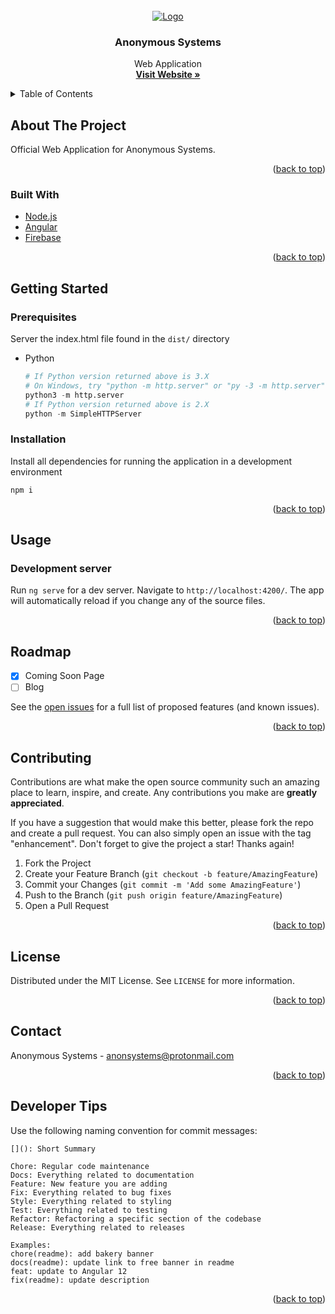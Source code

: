 <div id="top"></div>

<!-- PROJECT LOGO -->
<br />
<div align="center">
  <a href="https://anonsys.tech">
    <img src="https://user-images.githubusercontent.com/18272237/137614360-74dc6c5a-5a53-4382-b4e2-9d0916dc5aca.png"
      alt="Logo">
  </a>

<h3 align="center">Anonymous Systems</h3>

  <p align="center">
    Web Application
    <br />
    <a href="https://anonsys.tech"><strong>Visit Website »</strong></a>
  </p>
</div>



<!-- TABLE OF CONTENTS -->
<details>
  <summary>Table of Contents</summary>
  <ol>
    <li>
      <a href="#about-the-project">About The Project</a>
      <ul>
        <li><a href="#built-with">Built With</a></li>
      </ul>
    </li>
    <li>
      <a href="#getting-started">Getting Started</a>
      <ul>
        <li><a href="#prerequisites">Prerequisites</a></li>
        <li><a href="#installation">Installation</a></li>
      </ul>
    </li>
    <li><a href="#usage">Usage</a></li>
    <li><a href="#roadmap">Roadmap</a></li>
    <li><a href="#contributing">Contributing</a></li>
    <li><a href="#license">License</a></li>
    <li><a href="#contact">Contact</a></li>
    <li><a href="#developer-tips">Developer Tips</a></li>
  </ol>
</details>



<!-- ABOUT THE PROJECT -->
## About The Project

Official Web Application for Anonymous Systems.

<p align="right">(<a href="#top">back to top</a>)</p>



### Built With
* [Node.js](https://nodejs.org/en/)
* [Angular](https://angular.io)
* [Firebase](https://firebase.google.com)

<p align="right">(<a href="#top">back to top</a>)</p>



<!-- GETTING STARTED -->
## Getting Started

### Prerequisites
Server the index.html file found in the `dist/` directory
* Python
  ```python
  # If Python version returned above is 3.X
  # On Windows, try "python -m http.server" or "py -3 -m http.server"
  python3 -m http.server
  # If Python version returned above is 2.X
  python -m SimpleHTTPServer
  ```

### Installation
Install all dependencies for running the application in a development environment

   ```shell
   npm i
   ```

<p align="right">(<a href="#top">back to top</a>)</p>



<!-- USAGE EXAMPLES -->
## Usage

### Development server

Run `ng serve` for a dev server. Navigate to `http://localhost:4200/`. The app will automatically reload if you change any of the source files.



<p align="right">(<a href="#top">back to top</a>)</p>



<!-- ROADMAP -->
## Roadmap

- [x] Coming Soon Page
- [ ] Blog

See the [open issues](https://github.com/github_username/repo_name/issues) for a full list of proposed features (and known issues).

<p align="right">(<a href="#top">back to top</a>)</p>



<!-- CONTRIBUTING -->
## Contributing

Contributions are what make the open source community such an amazing place to learn, inspire, and create. Any contributions you make are **greatly appreciated**.

If you have a suggestion that would make this better, please fork the repo and create a pull request. You can also simply open an issue with the tag "enhancement".
Don't forget to give the project a star! Thanks again!

1. Fork the Project
2. Create your Feature Branch (`git checkout -b feature/AmazingFeature`)
3. Commit your Changes (`git commit -m 'Add some AmazingFeature'`)
4. Push to the Branch (`git push origin feature/AmazingFeature`)
5. Open a Pull Request

<p align="right">(<a href="#top">back to top</a>)</p>



<!-- LICENSE -->
## License

Distributed under the MIT License. See `LICENSE` for more information.

<p align="right">(<a href="#top">back to top</a>)</p>


<!-- CONTACT -->
## Contact

Anonymous Systems - anonsystems@protonmail.com

<p align="right">(<a href="#top">back to top</a>)</p>


<!-- Developer Tips -->
## Developer Tips

Use the following naming convention for commit messages:
```text
[](): Short Summary

Chore: Regular code maintenance
Docs: Everything related to documentation
Feature: New feature you are adding
Fix: Everything related to bug fixes
Style: Everything related to styling
Test: Everything related to testing
Refactor: Refactoring a specific section of the codebase
Release: Everything related to releases

Examples: 
chore(readme): add bakery banner
docs(readme): update link to free banner in readme
feat: update to Angular 12
fix(readme): update description
  ```

<p align="right">(<a href="#top">back to top</a>)</p>
